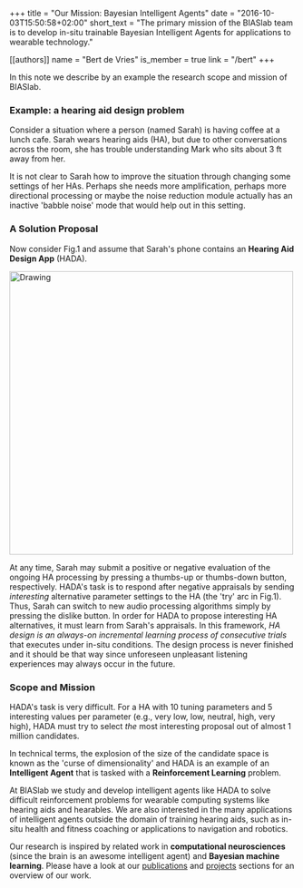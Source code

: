 +++
title = "Our Mission: Bayesian Intelligent Agents"
date = "2016-10-03T15:50:58+02:00"
short_text = "The primary mission of the BIASlab team is to develop in-situ trainable Bayesian Intelligent Agents for applications to wearable technology."

[[authors]]
    name = "Bert de Vries"
    is_member = true
    link = "/bert"
+++

In this note we describe by an example the research scope and mission of BIASlab.

### Example: a hearing aid design problem

Consider a situation where a person (named Sarah) is having coffee at a lunch cafe. Sarah wears hearing aids (HA), but due to other conversations across the room, she has trouble understanding Mark who sits about 3 ft away from her.

It is not clear to Sarah how to improve the situation through changing some settings of her HAs. Perhaps she needs more amplification, perhaps more directional processing or maybe the noise reduction module actually has an inactive 'babble noise' mode that would help out in this setting.

### A Solution Proposal

Now consider Fig.1 and assume that Sarah's phone contains an **Hearing Aid Design App** (HADA).

<img class="centered" src="/img/mission/Intelligent-Agent-for-Hearable.png" alt="Drawing" style="width: 500px;"/>

At any time, Sarah may submit a positive or negative evaluation of the ongoing HA processing by pressing a thumbs-up or thumbs-down button, respectively. HADA's task is to respond after negative appraisals by sending _interesting_ alternative parameter settings to the HA (the 'try' arc in Fig.1). Thus, Sarah can switch to new audio processing algorithms simply by pressing the dislike button. In order for HADA to propose interesting HA alternatives, it must learn from Sarah's appraisals. In this framework, _HA design is an always-on incremental learning process of consecutive trials_ that executes under in-situ conditions. The design process is never finished and it should be that way since unforeseen unpleasant listening experiences may always occur in the future.

### Scope and Mission

HADA's task is very difficult. For a HA with 10 tuning parameters and 5 interesting values per parameter (e.g., very low, low, neutral, high, very high), HADA must try to select _the_ most interesting proposal out of almost 1 million candidates.

In technical terms, the explosion of the size of the candidate space is known as the 'curse of dimensionality' and HADA is an example of an **Intelligent Agent** that is tasked with a **Reinforcement Learning** problem.

At BIASlab we study and develop intelligent agents like HADA to solve difficult reinforcement problems for wearable computing systems like hearing aids and hearables. We are also interested in the many applications of intelligent agents outside the domain of training hearing aids, such as in-situ health and fitness coaching or applications to navigation and robotics.

Our research is inspired by related work in **computational neurosciences** (since the brain is an awesome intelligent agent) and **Bayesian machine learning**. Please have a look at our [publications](/publication) and [projects](/project) sections for an overview of our work.
